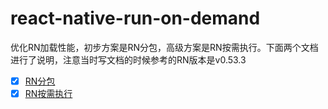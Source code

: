 # react-native-run-on-demand

优化RN加载性能，初步方案是RN分包，高级方案是RN按需执行。下面两个文档进行了说明，注意当时写文档的时候参考的RN版本是v0.53.3
- [x] [RN分包](https://github.com/brunoduan/react-native-run-on-demand/blob/develop-v0.59.10/doc/RN%E5%88%86%E5%8C%85.md)
- [x] [RN按需执行](https://github.com/brunoduan/react-native-run-on-demand/blob/develop-v0.59.10/doc/RN%E6%8C%89%E9%9C%80%E6%89%A7%E8%A1%8C.md)

